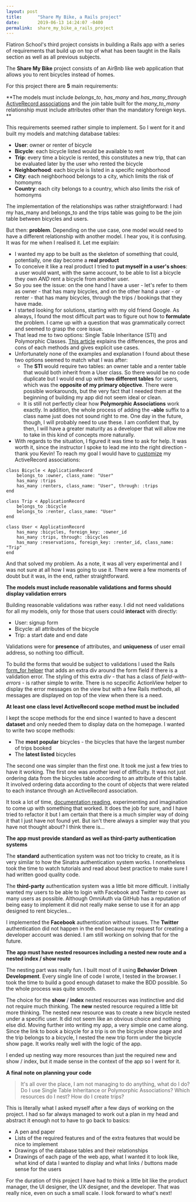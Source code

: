 ```yaml
---
layout: post
title:      "Share My Bike, a Rails project"
date:       2019-06-13 14:24:07 -0400
permalink:  share_my_bike_a_rails_project
---
```



Flatiron School's third project consists in building a Rails app with a series of requirements that build up on top of what has been taught in the Rails section as well as all previous subjects. 

The **Share My Bike** project consists of an AirBnb like web application that allows you to rent bicycles instead of homes. 

For this project there are **5** main requirements: 

**The models must include *belongs_to*, *has_many* and *has_many_through* [ActiveRecord associations](https://guides.rubyonrails.org/association_basics.html) and the join table built for the *many_to_many* relationship must include attributes other than the mandatory foreign keys. **

This requirements seemed rather simple to implement. So I went for it and built my models and matching database tables: 
* **User**: owner or renter of bicycle
* **Bicycle**: each bicycle listed would be available to rent
* **Trip**: every time a bicycle is rented, this constitutes a new trip, that can be evaluated later by the user who rented the bicycle
* **Neighborhood**: each bicycle is listed in a specific neighborhood
* **City**: each neighborhood belongs to a city, which limits the risk of homonyms
* **Country**: each city belongs to a country, which also limits the risk of homonyms

The implementation of the relationships was rather straightforward: I had my has_many and belongs_to and the trips table was going to be the join table between bicycles and users. 

But then: **problem**. Depending on the use case, one model would need to have a different relationship with another model. I hear you, it is confusing. It was for me when I realised it. Let me explain: 

* I wanted my app to be built as the skeleton of something that could, potentially, one day become a **real product**
* To conceive it like a real product I tried to **put myself in a user's shoes**: a user would want, with the same account, to be able to list a bicycle they own *AND* rent a bicycle from another user. 
* So you see the issue: on the one hand I have a user - let's refer to them as owner - that has many bicycles, and on the other hand a user - or renter - that has many bicycles, through the trips / bookings that they have made. 
* I started looking for solutions, starting with my old friend Google. As always, I found the most difficult part was to figure out how to **formulate** the problem. I came up with a question that was grammatically correct and seemed to grasp the core issue. 
* That lead me to two options: Single Table Inheritance (STI) and Polymorphic Classes. [This article](https://www.freecodecamp.org/news/single-table-inheritance-vs-polymorphic-associations-in-rails-af3a07a204f2/) explains the differences, the pros and cons of each methods and gives explicit use cases. 
* Unfortunately none of the examples and explanation I found about these two options seemed to match what I was after: 
   - The **STI** would require two tables: an owner table and a renter table that would both inherit from a User class. So there would be no code duplicate but I would end up with **two different tables** for users, which was the **opposite of my primary objective**. There were possible workarounds, but the very fact that I needed them at the beginning of building my app did not seem ideal or clean.
   - It is still not perfectly clear how **Polymorphic Associations** work exactly. In addition, the whole process of adding the **-able** suffix to a class name just does not sound right to me. One day in the future, though, I will probably need to use these. I am confident that, by then, I will have a greater maturity as a developer that will allow me to take in this kind of concepts more naturally.  
* With regards to the situation, I figured it was time to ask for help. It was worth it, since the instructor I spoke to lead me into the right direction - thank you Kevin! To reach my goal I would have to [customize](https://api.rubyonrails.org/classes/ActiveRecord/Associations/ClassMethods.html) my ActiveRecord associations: 

```
class Bicycle < ApplicationRecord
    belongs_to :owner, class_name: "User"
    has_many :trips
    has_many :renters, class_name: "User", through: :trips
end
```

```
class Trip < ApplicationRecord
    belongs_to :bicycle
    belongs_to :renter, class_name: "User"
end
```

```
class User < ApplicationRecord
    has_many :bicycles, foreign_key: :owner_id
    has_many :trips, through: :bicycles
    has_many :reservations, foreign_key: :renter_id, class_name: "Trip"
end
```

And that solved my problem. As a note, it was all very experimental and I was not sure at all how I was going to use it. There were a few moments of doubt but it was, in the end, rather straightforward. 


**The models must include reasonable validations and forms should display validation errors**

Building reasonable validations was rather easy. I did not need validations for all my models, only for those that users could **interact** with directly: 

* User: signup form
* Bicycle: all attributes of the bicycle
* Trip: a start date and end date

Validations were for **presence** of attributes, and **uniqueness** of user email address, so nothing too difficult. 

To build the forms that would be subject to validations I used the Rails [form_for helper](https://guides.rubyonrails.org/active_record_validations.html#displaying-validation-errors-in-views) that adds an extra div around the form field if there is a validation error. The styling of this extra *div* - that has a class of *field-with-errors* - is rather simple to write. There is no scpecific ActionView helper to display the error messages on the view but with a few Rails methods, all messages are displayed on top of the view when there is a need. 

**At least one class level ActiveRecord scope method must be included**

I kept the scope methods for the end since I wanted to have a descent **dataset** and only needed them to display data on the homepage. I wanted to write two scope methods: 

* The **most popular** bicycles - the bicycles that have the largest number of trips booked
* The **latest listed** bicycles

The second one was simpler than the first one. It took me just a few tries to have it working. The first one was another level of difficulty. It was not just ordering data from the bicycles table according to an attribute of this table. It involved ordering data according to the count of objects that were related to each instance through an ActiveRecord association. 

It took a lot of time, [documentation reading](https://guides.rubyonrails.org/active_record_querying.html), experimenting and imagination to come up with something that worked. It does the job for sure, and I have tried to refactor it but I am certain that there is a much simpler way of doing it that I just have not found yet. But isn't there always a simpler way that you have not thought about? I think there is...



**The app must provide standard as well as third-party authentication systems**

The **standard** authentication system was not too tricky to create, as it is very similar to how the Sinatra authentication system works. I nonetheless took the time to watch tutorials and read about best practice to make sure I had written good quality code. 

The **third-party** authentication system was a little bit more difficult. I initially wanted my users to be able to login with Facebook and Twitter to cover as many users as possible. Although OmniAuth via GitHub has a reputation of being easy to implement it did not really make sense to use it for an app designed to rent bicycles... 

I implemented the **Facebook** authentication without issues. The **Twitter** authentication did not happen in the end because my request for creating a developer account was denied. I am still working on solving that for the future. 


**The app must have nested resources including a nested new route and a nested index / show route**

The nesting part was really fun. I built most of it using **Behavior Driven Development**. Every single line of code I wrote, I tested in the browser. I took the time to build a good enough dataset to make the BDD possible. So the whole process was quite smooth. 

The choice for the **show** / **index** nested resources was instinctive and did not require much thinking. The **new** nested resource required a little bit more thinking. The nested new resource was to create a new bicycle nested under a specific user. It did not seem like an obvious choice and nothing else did. Moving further into writing my app, a very simple one came along. Since the link to book a bicycle for a trip is on the bicycle show page and the trip belongs to a bicycle, I nested the new trip form under the bicycle show page. It works really well with the logic of the app. 

I ended up nesting way more resources than just the required new and show / index, but it made sense in the context of the app so I went for it. 

**A final note on planning your code**

> It's all over the place, I am not managing to do anything, what do I do? Do I use Single Table Inheritance or Polymorphic Associations? Which resources do I nest? How do I create trips?

This is literally what I asked myself after a few days of working on the project. I had so far always managed to work out a plan in my head and abstract it enough not to have to go back to basics: 
* A pen and paper
* Lists of the required features and of the extra features that would be nice to implement
* Drawings of the database tables and their relationships
* Drawings of each page of the web app, what I wanted it to look like, what kind of data I wanted to display and what links / buttons made sense for the users

For the duration of this project I have had to think a little bit like the product manager, the UI designer, the UX designer, and the developer. That was really nice, even on such a small scale. I look forward to what's next!

